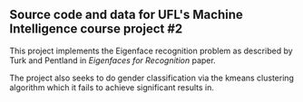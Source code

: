 Source code and data for UFL's Machine Intelligence course project #2 
---------------------------------------------------------------------

This project implements the Eigenface recognition problem as described by Turk and Pentland in *Eigenfaces for Recognition* paper.

The project also seeks to do gender classification via the kmeans clustering algorithm which it fails to achieve significant results in.

